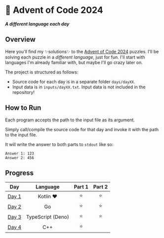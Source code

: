 # 🎄 Advent of Code 2024

***A different language each day***

## Overview

Here you'll find my ✨solutions✨ to the [Advent of Code 2024](https://adventofcode.com/2024) puzzles.
I'll be solving each puzzle in a *different language*, just for fun.
I'll start with languages I'm already familiar with, but maybe I'll go crazy later on.

The project is structured as follows:

- Source code for each day is in a separate folder `days/dayXX`.
- Input data is in `inputs/dayXX.txt`. Input data is not included in the repository!

## How to Run

Each program accepts the path to the input file as its argument.

Simply call/compile the source code for that day and invoke it with the path to the input file.

It will write the answer to both parts to `stdout` like so:

```
Answer 1: 123
Answer 2: 456
```

## Progress

|                   **Day**                    |   **Language**    | **Part 1** | **Part 2** |
|:--------------------------------------------:|:-----------------:|:----------:|:----------:|
| [Day 1](https://adventofcode.com/2024/day/1) |     Kotlin ❤️     |     ⭐      |     ⭐      |
| [Day 2](https://adventofcode.com/2024/day/2) |        Go         |     ⭐      |     ⭐      |
| [Day 3](https://adventofcode.com/2024/day/3) | TypeScript (Deno) |     ⭐      |     ⭐      |
| [Day 4](https://adventofcode.com/2024/day/4) |        C++        |     ⭐      |            |
